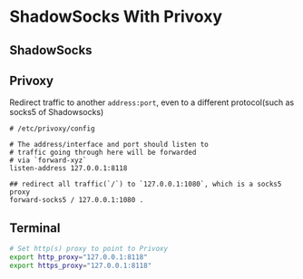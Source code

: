 # ShadowSocks With Privoxy

## ShadowSocks


## Privoxy

Redirect traffic to another `address:port`, even to a different protocol(such as socks5 of Shadowsocks)

```confg
# /etc/privoxy/config

# The address/interface and port should listen to
# traffic going through here will be forwarded
# via `forward-xyz`
listen-address 127.0.0.1:8118

## redirect all traffic(`/`) to `127.0.0.1:1080`, which is a socks5 proxy
forward-socks5 / 127.0.0.1:1080 .
```

## Terminal

```bash
# Set http(s) proxy to point to Privoxy
export http_proxy="127.0.0.1:8118"
export https_proxy="127.0.0.1:8118"
```

